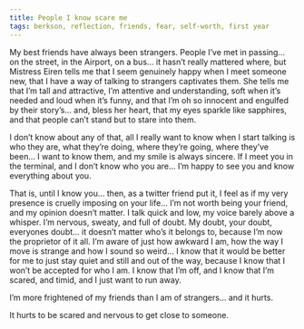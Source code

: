 ```yaml
---
title: People I know scare me
tags: berkson, reflection, friends, fear, self-worth, first year
---
```


My best friends have always been strangers. People I’ve met in passing… on the street, in the Airport, on a bus… it hasn’t really mattered where, but Mistress Eiren tells me that I seem genuinely happy when I meet someone new, that I have a way of talking to strangers captivates them. She tells me that I’m tall and attractive, I’m attentive and understanding, soft when it’s needed and loud when it’s funny, and that I’m oh so innocent and engulfed by their story’s… and, bless her heart, that my eyes sparkle like sapphires, and that people can’t stand but to stare into them.

I don’t know about any of that, all I really want to know when I start talking is who they are, what they’re doing, where they’re going, where they’ve been… I want to know them, and my smile is always sincere. If I meet you in the terminal, and I don’t know who you are… I’m happy to see you and know everything about you.

That is, until I know you… then, as a twitter friend put it, I feel as if my very presence is cruelly imposing on your life… I’m not worth being your friend, and my opinion doesn’t matter. I talk quick and low, my voice barely above a whisper. I’m nervous, sweaty, and full of doubt. My doubt, your doubt, everyones doubt… it doesn’t matter who’s it belongs to, because I’m now the proprietor of it all. I’m aware of just how awkward I am, how the way I move is strange and how I sound so weird… I know that it would be better for me to just stay quiet and still and out of the way, because I know that I won’t be accepted for who I am. I know that I’m off, and I know that I’m scared, and timid, and I just want to run away.

I’m more frightened of my friends than I am of strangers… and it hurts.

It hurts to be scared and nervous to get close to someone.
